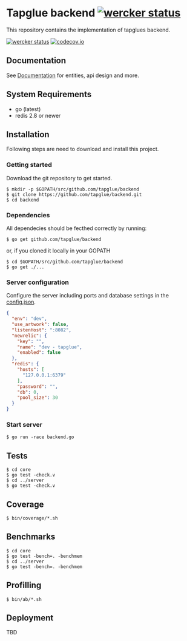 # Tapglue backend [![wercker status](https://app.wercker.com/status/37a8675b2ae12075851f297ce6a36ead/s/master "wercker status")](https://app.wercker.com/project/bykey/37a8675b2ae12075851f297ce6a36ead)

This repository contains the implementation of tapglues backend.

[![wercker status](https://app.wercker.com/status/37a8675b2ae12075851f297ce6a36ead/m/master "wercker status")](https://app.wercker.com/project/bykey/37a8675b2ae12075851f297ce6a36ead)
[![codecov.io](https://codecov.io/github/Tapglue/backend/coverage.svg?token=OHlqgNOv66&branch=master)](https://codecov.io/github/Tapglue/backend?branch=master)

## Documentation

See [Documentation](https://github.com/tapglue/backend/wiki) for entities, api design and more.

## System Requirements

- go (latest)
- redis 2.8 or newer

## Installation

Following steps are need to download and install this project.

### Getting started

Download the git repository to get started.

```shell
$ mkdir -p $GOPATH/src/github.com/tapglue/backend
$ git clone https://github.com/tapglue/backend.git
$ cd backend
```

### Dependencies

All dependecies should be fecthed correctly by running:

```shell
$ go get github.com/tapglue/backend
```

or, if you cloned it locally in your GOPATH

```shell
$ cd $GOPATH/src/github.com/tapglue/backend
$ go get ./...
```

### Server configuration

Configure the server including ports and database settings in the [config.json](config.json).

```json
{
  "env": "dev",
  "use_artwork": false,
  "listenHost": ":8082",
  "newrelic": {
    "key": "",
    "name": "dev - tapglue",
    "enabled": false
  },
  "redis": {
    "hosts": [
      "127.0.0.1:6379"
    ],
    "password": "",
    "db": 0,
    "pool_size": 30
  }
}
```

### Start server

```shell
$ go run -race backend.go
```

## Tests

```shell
$ cd core
$ go test -check.v
$ cd ../server
$ go test -check.v
```

## Coverage

```shell
$ bin/coverage/*.sh
```

## Benchmarks

```shell
$ cd core
$ go test -bench=. -benchmem
$ cd ../server
$ go test -bench=. -benchmem
```

## Profilling

```shell
$ bin/ab/*.sh
```

## Deployment

TBD
